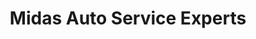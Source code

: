 ---
title: "Midas Auto Service Experts"
url: /largo/midas-auto-service-experts/
shop: car repair
---